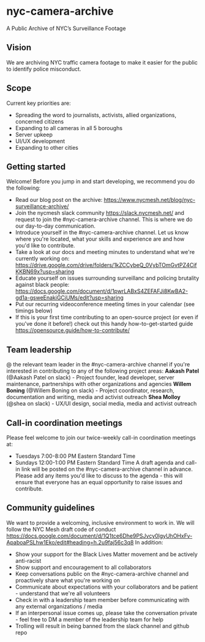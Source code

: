 # nyc-camera-archive
A Public Archive of NYC’s Surveillance Footage

## Vision
We are archiving NYC traffic camera footage to make it easier for the public to identify police misconduct.

## Scope
Current key priorities are:
- Spreading the word to journalists, activists, allied organizations, concerned citizens
- Expanding to all cameras in all 5 boroughs
- Server upkeep
- UI/UX development
- Expanding to other cities

## Getting started
Welcome! Before you jump in and start developing, we recommend you do the following:
- Read our blog post on the archive: https://www.nycmesh.net/blog/nyc-surveillance-archive/
- Join the nycmesh slack community https://slack.nycmesh.net/ and request to join the #nyc-camera-archive channel. This is where we do our day-to-day communication.
- Introduce yourself in the #nyc-camera-archive channel. Let us know where you're located, what your skills and experience are and how you'd like to contribute.
- Take a look at our docs and meeting minutes to understand what we're currently working on: https://drive.google.com/drive/folders/1kZCCybeQ_0VybTOmGvtPZ4CifKKBN69x?usp=sharing
- Educate yourself on issues surrounding surveillanc and policing brutality against black people: https://docs.google.com/document/d/1pwrLABxS4ZEFAFJi8KwBA2-gd1a-gsweEnakiGCiUMs/edit?usp=sharing
- Put our recurring videoconference meeting times in your calendar (see timings below)
- If this is your first time contributing to an open-source project (or even if you've done it before!) check out this handy how-to-get-started guide https://opensource.guide/how-to-contribute/

## Team leadership
@ the relevant team leader in the #nyc-camera-archive channel if you're interested in contributing to any of the following project areas:
**Aakash Patel** (@Aakash Patel on slack) - Project founder, lead developer, server maintenance, partnerships with other organizations and agencies
**Willem Boning** (@Willem Boning on slack) - Project coordinator, research, documentation and writing, media and activist outreach
**Shea Molloy** (@shea on slack) - UX/UI design, social media, media and activist outreach

## Call-in coordination meetings
Please feel welcome to join our twice-weekly call-in coordination meetings at:
- Tuesdays 7:00-8:00 PM Eastern Standard Time 
- Sundays 12:00-1:00 PM Eastern Standard Time
A draft agenda and call-in link will be posted on the #nyc-camera-archive channel in advance.
Please add any items you'd like to discuss to the agenda - this will ensure that everyone has an equal opportunity to raise issues and contribute.

## Community guidelines
We want to provide a welcoming, inclusive environment to work in. 
We will follow the NYC Mesh draft code of conduct https://docs.google.com/document/d/1Q1tce6Dhe9PSJvcy0lgyUhOHxFv-ApaboaPSLhw1Eko/edit#heading=h.2u9faj56c3q8
In addition:
- Show your support for the Black Lives Matter movement and be actively anti-racist
- Show support and encouragement to all collaborators
- Keep conversations public on the #nyc-camera-archive channel and proactively share what you're working on
- Communicate about expectations with your collaborators and be patient - understand that we're all volunteers
- Check in with a leadership team member before communicating with any external organizations / media
- If an interpersonal issue comes up, please take the conversation private - feel free to DM a member of the leadership team for help
- Trolling will result in being banned from the slack channel and github repo
